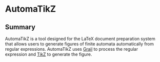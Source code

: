 # AutomaTikZ
## Summary
AutomaTikZ is a tool designed for the LaTeX document preparation system that allows users to generate figures of finite automata automatically from regular expressions. AutomaTikZ uses [Grail](http://www.csit.upei.ca/~ccampeanu/Grail/) to process the regular expression and [TikZ](https://ctan.org/pkg/pgf) to generate the figure.